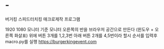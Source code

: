 # -
버거킹 스피드터치킹 매크로제작 프로그램

1920 1080 모니터 기준 모니터 오른쪽의 반을 브라우저 공간으로 만든다 (윈도우 + 오른쪽 화살표)
위에 버튼 3개를 1,2,3번
아래 버튼 2개를 4,5번이라 할시
순서를 입력후 macro.py를 실행
https://burgerkingevent.com
